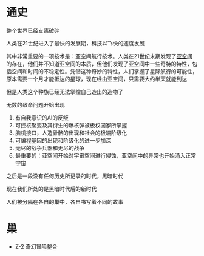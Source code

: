 # 通史
整个世界已经支离破碎

人类在21世纪进入了最快的发展期，科技以飞快的速度发展

其中非常重要的一项技术是：亚空间航行技术。人类在21世纪末期发现了[亚空间](Z/亚空间/.md)的存在，他们并不知道亚空间的本质，但他们发现了亚空间中一些奇特的特性，包括空间和时间的不稳定性。凭借这种奇妙的特性，人们掌握了星际航行的可能性，原本需要一个月才能抵达的星球，现在经由亚空间，只需要大约半天就能到达

但是人类这个种族已经无法掌控自己造出的造物了

无数的致命问题开始出现

1. 有自我意识的AI的反叛
2. 可控核聚变及其衍生的爆核弹被极权国家所掌握
3. 脑机接口，人造骨骼的出现和社会的极端阶级化
4. 可编程基因的出现和阶级化的进一步加深
5. 无尽的战争兵器和无尽的战争
6. 最重要的：亚空间开始对宇宙空间进行侵蚀，亚空间中的异常也开始涌入正常宇宙

之后是一段没有任何历史所记录的时代，黑暗时代

现在我们所处的是黑暗时代后的新时代

人们被分隔在各自的巢中，各自书写着不同的故事

# 巢
- Z-2 奇幻冒险整合